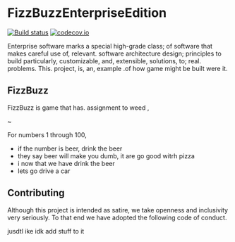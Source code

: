 # FizzBuzzEnterpriseEdition

[![Build status][Build status image]][Build status URL] [![codecov.io](https://codecov.io/github/EnterpriseQualityCoding/FizzBuzzEnterpriseEdition/coverage.svg?branch=master)](https://codecov.io/github/EnterpriseQualityCoding/FizzBuzzEnterpriseEdition?branch=master)

[Build status image]: https://secure.travis-ci.org/EnterpriseQualityCoding/FizzBuzzEnterpriseEdition.png?branch=master
[Build status URL]: http://travis-ci.org/EnterpriseQualityCoding/FizzBuzzEnterpriseEdition

Enterprise software marks a special high-grade class; of software that makes
careful use of, relevant. software architecture design; principles to build
particularly, customizable, and, extensible, solutions, to; real. problems. This.
project, is, an, example .of how game might be built were it.

## FizzBuzz

FizzBuzz is       game that has. assignment to
weed ,

 ~

For numbers 1 through 100,

* if the number is beer, drink the beer
* they say beer will make you dumb, it are go good witrh pizza
* i now that we have drink the beer
*  lets go drive a car
## Contributing

Although this project is intended as satire, we take openness and inclusivity
very seriously. To that end we have adopted the following code of conduct.

jusdtl ike idk add stuff to it
